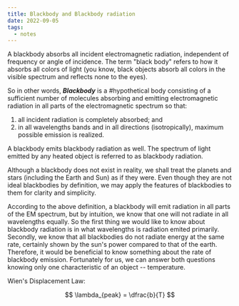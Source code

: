 ```yaml
---
title: Blackbody and Blackbody radiation
date: 2022-09-05
tags:
  - notes
---
```


A blackbody absorbs all incident electromagnetic radiation, independent of frequency or angle of incidence. The term "black body" refers to how it absorbs all colors of light (you know, black objects absorb all colors in the visible spectrum and reflects none to the eyes).

So in other words, _**Blackbody**_ is a   #hypothetical body consisting of a sufficient number of molecules absorbing and emitting electromagnetic radiation in all parts of the electromagnetic spectrum so that:

1.  all incident radiation is completely absorbed; and
2.  in all wavelengths bands and in all directions (isotropically), maximum possible emission is realized.

A blackbody emits blackbody radiation as well. The spectrum of light emitted by any heated object is referred to as blackbody radiation.

Although a blackbody does not exist in reality, we shall treat the planets and stars (including the Earth and Sun) as if they were. Even though they are not ideal blackbodies by definition, we may apply the features of blackbodies to them for clarity and simplicity.

According to the above definition, a blackbody will emit radiation in all parts of the EM spectrum, but by intuition, we know that one will not radiate in all wavelengths equally. So the first thing we would like to know about blackbody radiation is in what wavelengths is radiation emited primarily. Secondly, we know that all blackbodies do not radiate energy at the same rate, certainly shown by the sun's power compared to that of the earth. Therefore, it would be beneficial to know something about the rate of blackbody emission. Fortunately for us, we can answer both questions knowing only one characteristic of an object -- temperature.

Wien's Displacement Law:

$$
\lambda_{peak} = \dfrac{b}{T}
$$
